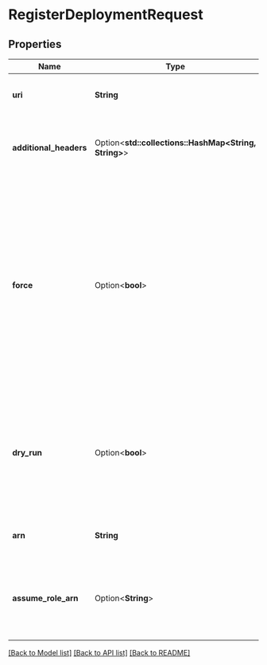 # RegisterDeploymentRequest

## Properties

Name | Type | Description | Notes
------------ | ------------- | ------------- | -------------
**uri** | **String** | Uri to use to discover/invoke the http deployment. | 
**additional_headers** | Option<**std::collections::HashMap<String, String>**> | Additional headers added to the discover/invoke requests to the deployment. | [optional]
**force** | Option<**bool**> | If `true`, it will override, if existing, any deployment using the same `uri`. Beware that this can lead in-flight invocations to an unrecoverable error state.  By default, this is `true` but it might change in future to `false`.  See the [versioning documentation](https://docs.restate.dev/operate/versioning) for more information. | [optional][default to true]
**dry_run** | Option<**bool**> | If `true`, discovery will run but the deployment will not be registered. This is useful to see the impact of a new deployment before registering it. | [optional][default to false]
**arn** | **String** | ARN to use to discover/invoke the lambda deployment. | 
**assume_role_arn** | Option<**String**> | Optional ARN of a role to assume when invoking the addressed Lambda, to support role chaining | [optional]

[[Back to Model list]](../README.md#documentation-for-models) [[Back to API list]](../README.md#documentation-for-api-endpoints) [[Back to README]](../README.md)


